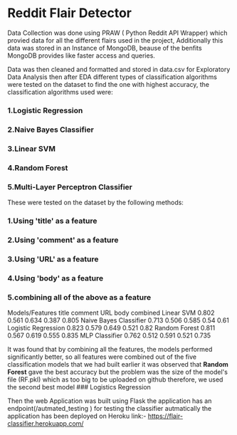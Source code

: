 # Reddit Flair Detector

Data Collection was done using PRAW ( Python Reddit API Wrapper)  which provied data for all the different flairs used in the project, Additionally this data was stored in an Instance of MongoDB, beause of the benfits MongoDB provides like faster access and queries.

Data was then cleaned and formatted and stored in data.csv for Exploratory Data Analysis then after EDA different types of classification algorithms were tested on the dataset to find the one with highest accuracy, the classification algorithms used were:

### 1.Logistic Regression
### 2.Naive Bayes Classifier
### 3.Linear SVM
### 4.Random Forest
### 5.Multi-Layer Perceptron Classifier

These were tested on the dataset by the following methods:
### 1.Using 'title' as a feature
### 2.Using 'comment' as a feature
### 3.Using 'URL' as a feature
### 4.Using 'body' as a feature
### 5.combining all of the above  as a feature

Models/Features	           title	comment	 URL 	  body	 combined
Linear SVM	               0.802	0.561	   0.634	0.387  0.805
Naive Bayes Classifier	   0.713	0.506	   0.585	0.54	 0.61
Logistic Regression	       0.823	0.579	   0.649	0.521	 0.82
Random Forest	             0.811	0.567	   0.619	0.555	 0.835
MLP Classifier	           0.762	0.512	   0.591	0.521	 0.735


It was found that by combining all the features, the models performed significantly better, so all features were combined out of the five classification models that we had built earlier it was observed that <b>Random Forest</b> gave the best accuracy but the problem was the size of the model's file (RF.pkl) which as too big to be uploaded on github therefore, we used the second best model ### Logistics Regression

Then the web Application was built using Flask 
the application has an endpoint(/autmated_testing ) for testing the classifier autmatically 
the application has been deployed on Heroku 
link:- https://flair-classifier.herokuapp.com/
